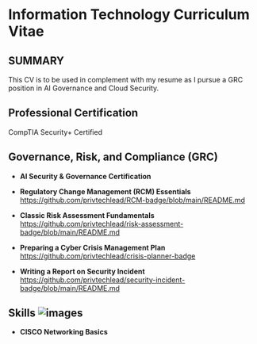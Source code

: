 # Information Technology Curriculum Vitae

## SUMMARY
This CV is to be used in complement with my resume as I pursue a GRC position in AI Governance and Cloud Security.

## Professional Certification  
CompTIA Security+ Certified



## Governance, Risk, and Compliance (GRC)  

* __AI Security & Governance Certification__
  
* __Regulatory Change Management (RCM) Essentials__
https://github.com/privtechlead/RCM-badge/blob/main/README.md

* __Classic Risk Assessment Fundamentals__
https://github.com/privtechlead/risk-assessment-badge/blob/main/README.md

*  __Preparing a Cyber Crisis Management Plan__
https://github.com/privtechlead/crisis-planner-badge

* __Writing a Report on Security Incident__
https://github.com/privtechlead/security-incident-badge/blob/main/README.md


## Skills ![images](https://github.com/user-attachments/assets/f62ab3bd-db8e-48a9-8062-a90376835e79)


*  __CISCO Networking Basics__
